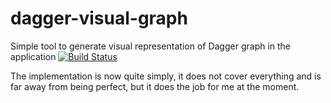 # dagger-visual-graph
Simple tool to generate visual representation of Dagger graph in the application
[![Build Status](https://travis-ci.org/jraska/dagger-visual-graph.svg?branch=master)](https://travis-ci.org/jraska/dagger-visual-graph)

The implementation is now quite simply, it does not cover everything and is far away from being perfect, 
but it does the job for me at the moment.